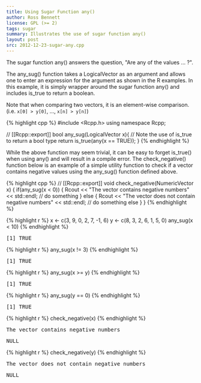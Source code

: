 ```yaml
---
title: Using Sugar Function any()
author: Ross Bennett
license: GPL (>= 2)
tags: sugar
summary: Illustrates the use of sugar function any()
layout: post
src: 2012-12-23-sugar-any.cpp
---
```

The sugar function any() answers the question, "Are any of the values ... ?".




The any_sug() function takes a LogicalVector as an argument and allows one to
enter an expression for the argument as shown in the R examples. In this
example, it is simply wrapper around the sugar function any() and includes
is_true to return a boolean. 

Note that when comparing two vectors, it is an element-wise comparison. 
(i.e. `x[0] > y[0]`, ..., `x[n] > y[n]`)

{% highlight cpp %}
#include <Rcpp.h>
using namespace Rcpp;

// [[Rcpp::export]]
bool any_sug(LogicalVector x){
   // Note the use of is_true to return a bool type
   return is_true(any(x == TRUE));
}
{% endhighlight %}


While the above function may seem trivial, it can be easy to forget is_true()
when using any() and will result in a compile error. The check_negative()
function below is an example of a simple utility function to check if a
vector contains negative values using the any_sug() function defined above.

{% highlight cpp %}
// [[Rcpp::export]]
void check_negative(NumericVector x) {
   if(any_sug(x < 0)) {
      Rcout << "The vector contains negative numbers" << std::endl;
      // do something
   } else {
      Rcout << "The vector does not contain negative numbers" << std::endl;
      // do something else
   }
}
{% endhighlight %}


{% highlight r %}
 x <- c(3, 9, 0, 2, 7, -1, 6)
 y <- c(8, 3, 2, 6, 1, 5, 0)
 any_sug(x < 10)
{% endhighlight %}



<pre class="output">
[1] TRUE
</pre>



{% highlight r %}
 any_sug(x != 3)
{% endhighlight %}



<pre class="output">
[1] TRUE
</pre>



{% highlight r %}
 any_sug(x >= y)
{% endhighlight %}



<pre class="output">
[1] TRUE
</pre>



{% highlight r %}
 any_sug(y == 0)
{% endhighlight %}



<pre class="output">
[1] TRUE
</pre>



{% highlight r %}
 check_negative(x)
{% endhighlight %}



<pre class="output">
The vector contains negative numbers
</pre>



<pre class="output">
NULL
</pre>



{% highlight r %}
 check_negative(y)
{% endhighlight %}



<pre class="output">
The vector does not contain negative numbers
</pre>



<pre class="output">
NULL
</pre>

